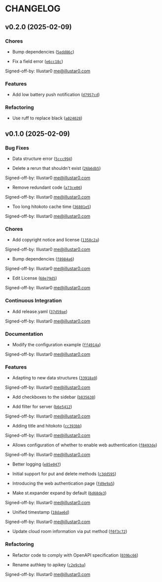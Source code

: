 # CHANGELOG


## v0.2.0 (2025-02-09)

### Chores

- Bump dependencies
  ([`5edd86c`](https://github.com/Illustar0/oneMonitor/commit/5edd86c6f4e82078fb9d2a7ef1c271f728831021))

- Fix a field error
  ([`e6cc18c`](https://github.com/Illustar0/oneMonitor/commit/e6cc18cb00a313ed318cab2b6e269605c076b5ea))

Signed-off-by: Illustar0 <me@illustar0.com>

### Features

- Add low battery push notification
  ([`d7957cd`](https://github.com/Illustar0/oneMonitor/commit/d7957cd5d332d616eb27cc3fb15f054f80370f60))

### Refactoring

- Use ruff to replace black
  ([`a024028`](https://github.com/Illustar0/oneMonitor/commit/a0240281c89afcdfa4db6511d87d3ac027bd2119))


## v0.1.0 (2025-02-09)

### Bug Fixes

- Data structure error
  ([`5ccc994`](https://github.com/Illustar0/oneMonitor/commit/5ccc9942e198b7b1a57e98a5bded1cdaca2ebea2))

- Delete a rerun that shouldn't exist
  ([`26b6db5`](https://github.com/Illustar0/oneMonitor/commit/26b6db5052dcca96690720f9f3b196239687c433))

Signed-off-by: Illustar0 <me@illustar0.com>

- Remove redundant code
  ([`a73ce06`](https://github.com/Illustar0/oneMonitor/commit/a73ce06657708bb3de65ae602cd51c644c5fa3c5))

Signed-off-by: Illustar0 <me@illustar0.com>

- Too long hitokoto cache time
  ([`36801e5`](https://github.com/Illustar0/oneMonitor/commit/36801e584c429c023e695bd386f2d3c5dd540c6d))

Signed-off-by: Illustar0 <me@illustar0.com>

### Chores

- Add copyright notice and license
  ([`1358c2a`](https://github.com/Illustar0/oneMonitor/commit/1358c2a3063f1eda5950398f154411f5ffa1d615))

Signed-off-by: Illustar0 <me@illustar0.com>

- Bump dependencies
  ([`f8984a6`](https://github.com/Illustar0/oneMonitor/commit/f8984a67dc5ea648e10e23aab5b8f006a8705a45))

Signed-off-by: Illustar0 <me@illustar0.com>

- Edit License
  ([`68e79d5`](https://github.com/Illustar0/oneMonitor/commit/68e79d5fe99736ced308bc00586d0ad73ec0d493))

Signed-off-by: Illustar0 <me@illustar0.com>

### Continuous Integration

- Add release.yaml
  ([`37d59ae`](https://github.com/Illustar0/oneMonitor/commit/37d59ae0d27a471524011411efc19641d3e8dd20))

Signed-off-by: Illustar0 <me@illustar0.com>

### Documentation

- Modify the configuration example
  ([`ff4914a`](https://github.com/Illustar0/oneMonitor/commit/ff4914a350e26a53085f5fcc2575a7be89b49218))

Signed-off-by: Illustar0 <me@illustar0.com>

### Features

- Adapting to new data structures
  ([`33918a9`](https://github.com/Illustar0/oneMonitor/commit/33918a971e9284265a8a836a770f886f6164d056))

Signed-off-by: Illustar0 <me@illustar0.com>

- Add checkboxes to the sidebar
  ([`b835630`](https://github.com/Illustar0/oneMonitor/commit/b8356302d481d56d051b784c82c59c8893bb93e7))

- Add filter for server
  ([`b6e5412`](https://github.com/Illustar0/oneMonitor/commit/b6e54120449f3ab4375693976c0d5bb305752a5f))

Signed-off-by: Illustar0 <me@illustar0.com>

- Adding title and hitokoto
  ([`cc393bb`](https://github.com/Illustar0/oneMonitor/commit/cc393bb2ae097b66627c3154c0210e41fac3f65d))

Signed-off-by: Illustar0 <me@illustar0.com>

- Allows configuration of whether to enable web authentication
  ([`f8493de`](https://github.com/Illustar0/oneMonitor/commit/f8493de9781f544a7512975c312f3f89a20182b4))

Signed-off-by: Illustar0 <me@illustar0.com>

- Better logging
  ([`e85e047`](https://github.com/Illustar0/oneMonitor/commit/e85e04731c508e191c0ae04c02e3b53214768230))

- Initial support for put and delete methods
  ([`c3dd595`](https://github.com/Illustar0/oneMonitor/commit/c3dd595be642131d122166e247b9a50e1209c981))

- Introducing the web authentication page
  ([`fd9e9a5`](https://github.com/Illustar0/oneMonitor/commit/fd9e9a56d0a65cf40576655cc896945d7b3aa35a))

- Make st.expander expand by default
  ([`6d68de3`](https://github.com/Illustar0/oneMonitor/commit/6d68de3aeda1ec144a6d5ef0b22961afaa129542))

Signed-off-by: Illustar0 <me@illustar0.com>

- Unified timestamp
  ([`18dae6d`](https://github.com/Illustar0/oneMonitor/commit/18dae6d509e50e644b6de3ae12bcd8abf910556f))

Signed-off-by: Illustar0 <me@illustar0.com>

- Update cloud room information via put method
  ([`f0f3c72`](https://github.com/Illustar0/oneMonitor/commit/f0f3c722b951c56bb4b6fa37be4b557d677522b5))

### Refactoring

- Refactor code to comply with OpenAPI specification
  ([`039bc66`](https://github.com/Illustar0/oneMonitor/commit/039bc665c510bff8557d4b7b76b1aa1e4f8f80bc))

- Rename authkey to apikey
  ([`c2e9cba`](https://github.com/Illustar0/oneMonitor/commit/c2e9cba1d3266e10b861397fe8474148f94d4c64))

Signed-off-by: Illustar0 <me@illustar0.com>
